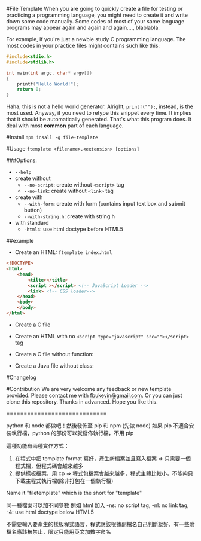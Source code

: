 #File Template
When you are going to quickly create a file for testing or practicing a programming language, you might need to create it and write down some code manually. Some codes of most of your same language programs may appear again and again and again...., blablabla.

For example, if you're just a newbie study C programming language. The most codes in your practice files might contains such like this:
```c
#include<stdio.h>
#include<stdlib.h>

int main(int argc, char* argv[])
{
	printf("Hello World!");
	return 0;
}
```

Haha, this is not a hello world generator. Alright, `printf("");`, instead, is the most used. Anyway, if you need to retype this snippet every time. It implies that it should be automatically generated. That's what this program does. It deal with most **common** part of each language.


#Install
`npm insall -g file-template`

#Usage
`ftemplate <filename>.<extension> [options]`

###Options:

* `--help`
* create without
	* `--no-script`: create without `<script>` tag
	* `--no-link`: create without `<link>` tag
* create with
	* `--with-form`: create with form (contains input text box and submit button)
	* `--with-string.h`: create with string.h
* with standard
	* `-html4`: use html doctype before HTML5	

##example

* Create an HTML:
`ftemplate index.html`

```html
<!DOCTYPE>
<html>
	<head>
		<tilte></title>
		<script ></script> <!-- JavaScript Loader -->
		<link> <!-- CSS loader-->
	</head>
	<body>		
	</body>
</html>
```

* Create a C file

* Create an HTML with no `<script type="javascript" src=""></script>` tag

* Create a C file without function:

* Create a Java file without class:

#Changelog

#Contribution
We are very welcome any feedback or new template provided. Please contact me with fbukevin@gmail.com. Or you can just clone this repository. Thanks in advanced. Hope you like this.


\=============================

python 和 node 都做吧！然後發佈至 pip 和 npm (先做 node)
如果 pip 不適合安裝執行檔，python 的部份可以就發佈執行檔，不用 pip

這種功能有兩種實作方式：
1. 在程式中把 template format 寫好，產生新檔案並且寫入檔案		=> 只需要一個程式檔，但程式碼會越來越多
2. 提供樣板檔案，用 cp => 程式包檔案會越來越多，程式主體比較小，不能夠只下載主程式執行檔(除非打包在一個執行檔)

Name it "filetemplate" which is the short for "template"

同一種檔案可以加不同參數
例如 html 加入 -ns: no script tag, -nl: no link tag, -4: use html doctype below HTML5

不需要輸入要產生的樣板程式語言，程式應該根據副檔名自己判斷就好，有一些附檔名應該被禁止，限定只能用英文加數字命名


